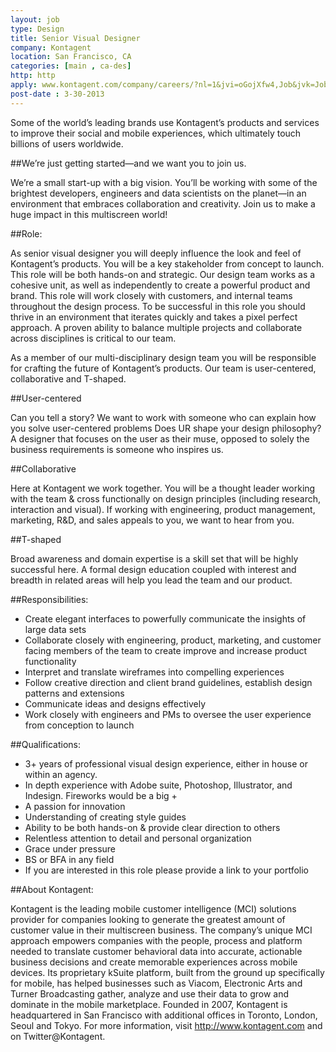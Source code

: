 ```yaml
---
layout: job
type: Design
title: Senior Visual Designer
company: Kontagent
location: San Francisco, CA
categories: [main , ca-des]
http: http
apply: www.kontagent.com/company/careers/?nl=1&jvi=oGojXfw4,Job&jvk=Job
post-date : 3-30-2013
---
```


Some of the world’s leading brands use Kontagent’s products and services to improve their social and mobile experiences, which ultimately touch billions of users worldwide.

##We’re just getting started—and we want you to join us.

We’re a small start-up with a big vision. You’ll be working with some of the brightest developers, engineers and data scientists on the planet—in an environment that embraces collaboration and creativity. Join us to make a huge impact in this multiscreen world!
 
##Role:

As senior visual designer you will deeply influence the look and feel of Kontagent’s products. You will be a key stakeholder from concept to launch. This role will be both hands-on and strategic. Our design team works as a cohesive unit, as well as independently to create a powerful product and brand. This role will work closely with customers, and internal teams throughout the design process. To be successful in this role you should thrive in an environment that iterates quickly and takes a pixel perfect approach. A proven ability to balance multiple projects and collaborate across disciplines is critical to our team.
 
As a member of our multi-disciplinary design team you will be responsible for crafting the future of Kontagent’s products. Our team is user-centered, collaborative and T-shaped.
 
##User-centered

Can you tell a story? We want to work with someone who can explain how you solve user-centered problems Does UR shape your design philosophy? A designer that focuses on the user as their muse, opposed to solely the business requirements is someone who inspires us.
 
##Collaborative

Here at Kontagent we work together. You will be a thought leader working with the team & cross functionally on design principles (including research, interaction and visual). If working with engineering, product management, marketing, R&D, and sales appeals to you, we want to hear from you.  
 
##T-shaped

Broad awareness and domain expertise is a skill set that will be highly successful here. A formal design education coupled with interest and breadth in related areas will help you lead the team and our product.  
 
##Responsibilities:

* Create elegant interfaces to powerfully communicate the insights of large data sets
* Collaborate closely with engineering, product, marketing, and customer facing members of the team to create improve and increase product functionality
* Interpret and translate wireframes into compelling experiences
* Follow creative direction and client brand guidelines, establish design patterns and extensions
* Communicate ideas and designs effectively
* Work closely with engineers and PMs to oversee the user experience from conception to launch

##Qualifications:

* 3+ years of professional visual design experience, either in house or within an agency.
* In depth experience with Adobe suite, Photoshop, Illustrator, and Indesign. Fireworks would be a big +
* A passion for innovation
* Understanding of creating style guides
* Ability to be both hands-on & provide clear direction to others
* Relentless attention to detail and personal organization
* Grace under pressure
* BS or BFA in any field
* If you are interested in this role please provide a link to your portfolio

##About Kontagent:

Kontagent is the leading mobile customer intelligence (MCI) solutions provider for companies looking to generate the greatest amount of customer value in their multiscreen business. The company’s unique MCI approach empowers companies with the people, process and platform needed to translate customer behavioral data into accurate, actionable business decisions and create memorable experiences across mobile devices. Its proprietary kSuite platform, built from the ground up specifically for mobile, has helped businesses such as Viacom, Electronic Arts and Turner Broadcasting gather, analyze and use their data to grow and dominate in the mobile marketplace. Founded in 2007, Kontagent is headquartered in San Francisco with additional offices in Toronto, London, Seoul and Tokyo. For more information, visit <http://www.kontagent.com> and on Twitter@Kontagent.